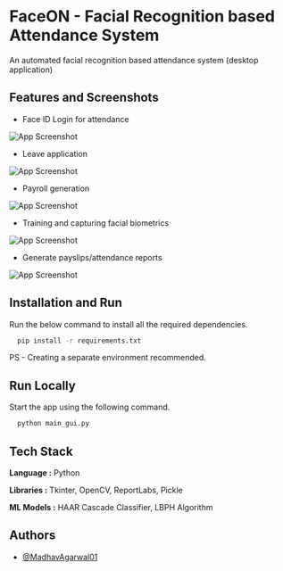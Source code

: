 
# FaceON - Facial Recognition based Attendance System

An automated facial recognition based attendance system (desktop application)


## Features and Screenshots

- Face ID Login for attendance

![App Screenshot](https://github.com/MadhavAgarwal01/Facial_Recognition_based_Attendance_System/blob/master/Screenshots/attendance.png)

- Leave application 

![App Screenshot](https://github.com/MadhavAgarwal01/Facial_Recognition_based_Attendance_System/blob/master/Screenshots/leave.png)

- Payroll generation

![App Screenshot](https://github.com/MadhavAgarwal01/Facial_Recognition_based_Attendance_System/blob/master/Screenshots/Payroll.png)

- Training and capturing facial biometrics

![App Screenshot](https://github.com/MadhavAgarwal01/Facial_Recognition_based_Attendance_System/blob/master/Screenshots/train.png)

- Generate payslips/attendance reports

![App Screenshot](https://github.com/MadhavAgarwal01/Facial_Recognition_based_Attendance_System/blob/master/Screenshots/report.png)

## Installation and Run

Run the below command to install all the required dependencies.

```bash
  pip install -r requirements.txt
```

PS - Creating a separate environment recommended.
    
## Run Locally

Start the app using the following command.

```bash
  python main_gui.py
```


## Tech Stack

**Language :**  Python

**Libraries :** Tkinter, OpenCV, ReportLabs, Pickle

**ML Models :** HAAR Cascade Classifier, LBPH Algorithm


## Authors

- [@MadhavAgarwal01](https://github.com/MadhavAgarwal01)

